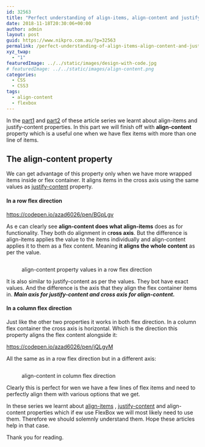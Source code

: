 ```yaml
---
id: 32563
title: "Perfect understanding of align-items, align-content and justify-content in FlexBox with examples: Part 3"
date: 2018-11-18T20:30:06+00:00
author: admin
layout: post
guid: https://www.nikpro.com.au/?p=32563
permalink: /perfect-understanding-of-align-items-align-content-and-justify-content-in-flexbox-with-examples-part-3/
xyz_twap:
  - "1"
featuredImage: ../../static/images/design-with-code.jpg
# featuredImage: ../../static/images/align-content.png
categories:
  - CSS
  - CSS3
tags:
  - align-content
  - flexbox
---
```


In the [part1](https://www.nikpro.com.au/perfect-understanding-of-align-items-align-content-and-justify-content-in-flexbox-with-examples-part-1/) and [part2](https://www.nikpro.com.au/perfect-understanding-of-align-items-align-content-and-justify-content-in-flexbox-with-examples-part-2/) of these article series we learnt about align-items and justify-content properties. In this part we will finish off with **align-content** property which is a useful one when we have flex items with more than one line of items.

## The align-content property

We can get advantage of this property only when we have more wrapped items inside or flex container. It aligns items in the cross axis using the same values as [justify-content](https://www.nikpro.com.au/perfect-understanding-of-align-items-align-content-and-justify-content-in-flexbox-with-examples-part-2/) property.

#### In a row flex direction

https://codepen.io/azad6026/pen/BGpLgv

As e can clearly see **align-content does what align-items** does as for functionality. They both do alignment in c**ross axis**. But the difference is align-items applies the value to the items individually and align-content applies it to them as a flex content. Meaning **it aligns the whole content** as per the value.<figure class="wp-block-image">

<img src="https://www.nikpro.com.auFlexBox-align-content-in-row1.png" alt="" class="wp-image-32565" srcset="https://testgatsby.localFlexBox-align-content-in-row1.png 656w, https://testgatsby.localFlexBox-align-content-in-row1-300x235.png 300w" sizes="(max-width: 656px) 100vw, 656px" /> </figure> <figure class="wp-block-image"><img src="https://www.nikpro.com.auFlexBox-align-content-in-row2.png" alt="" class="wp-image-32566" srcset="https://testgatsby.localFlexBox-align-content-in-row2.png 656w, https://testgatsby.localFlexBox-align-content-in-row2-300x114.png 300w" sizes="(max-width: 656px) 100vw, 656px" /><figcaption>align-content property values in a row flex direction</figcaption></figure>

It is also similar to justify-content as per the values. They bot have exact values. And the difference is the axis that they align the flex container items in. **_Main axis for justify-content and cross axis for align-content._**

#### In a column flex direction

Just like the other two properties it works in both flex direction. In a column flex container the cross axis is horizontal. Which is the direction this property aligns the flex content alongside it:

https://codepen.io/azad6026/pen/jQLgyM

All the same as in a row flex direction but in a different axis:<figure class="wp-block-image">

<img src="https://www.nikpro.com.auFlexBox-align-content-in-column-flex1.png" alt="" class="wp-image-32567" srcset="https://testgatsby.localFlexBox-align-content-in-column-flex1.png 656w, https://testgatsby.localFlexBox-align-content-in-column-flex1-300x231.png 300w" sizes="(max-width: 656px) 100vw, 656px" /> </figure> <figure class="wp-block-image"><img src="https://www.nikpro.com.auFlexBox-align-content-in-column-flex2.png" alt="" class="wp-image-32568" srcset="https://testgatsby.localFlexBox-align-content-in-column-flex2.png 656w, https://testgatsby.localFlexBox-align-content-in-column-flex2-300x115.png 300w" sizes="(max-width: 656px) 100vw, 656px" /><figcaption>align-content in column flex direction</figcaption></figure>

Clearly this is perfect for wen we have a few lines of flex items and need to perfectly align them with various options that we get.

In these series we learnt about [align-items](https://www.nikpro.com.au/perfect-understanding-of-align-items-align-content-and-justify-content-in-flexbox-with-examples-part-1/) , [justify-content](https://www.nikpro.com.au/perfect-understanding-of-align-items-align-content-and-justify-content-in-flexbox-with-examples-part-2/) and align-content properties which if ew use FlexBox we will most likely need to use them. Therefore we should solemnly understand them. Hope these articles help in that case.

Thank you for reading.
